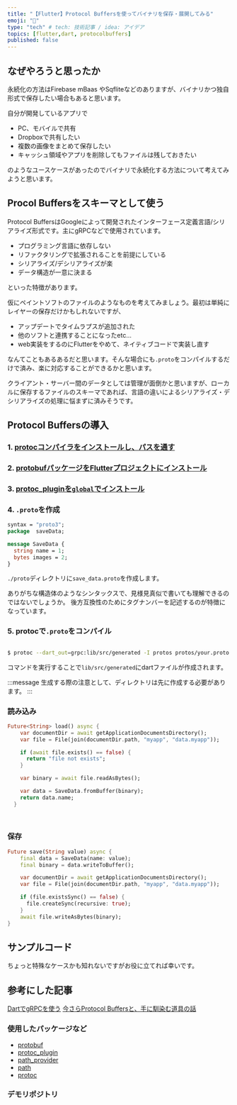 ```yaml
---
title: "【Flutter】Protocol Buffersを使ってバイナリを保存・展開してみる"
emoji: "📁"
type: "tech" # tech: 技術記事 / idea: アイデア
topics: [flutter,dart, protocolbuffers]
published: false
---
```


## なぜやろうと思ったか

永続化の方法はFirebase mBaas やSqfliteなどのありますが、バイナリかつ独自形式で保存したい場合もあると思います。

自分が開発しているアプリで  
- PC、モバイルで共有
- Dropboxで共有したい
- 複数の画像をまとめて保存したい
- キャッシュ領域やアプリを削除してもファイルは残しておきたい


のようなユースケースがあったのでバイナリで永続化する方法について考えてみようと思います。  


## Procol Buffersをスキーマとして使う
Protocol BuffersはGoogleによって開発されたインターフェース定義言語/シリアライズ形式です。主にgRPCなどで使用されています。  

- プログラミング言語に依存しない
- リファクタリングで拡張されることを前提にしている
- シリアライズ/デシリアライズが楽
- データ構造が一意に決まる

といった特徴があります。

仮にペイントソフトのファイルのようなものを考えてみましょう。最初は単純にレイヤーの保存だけかもしれないですが、
- アップデートでタイムラプスが追加された
- 他のソフトと連携することになったetc...
- web実装をするのにFlutterをやめて、ネイティブコードで実装し直す

なんてこともあるあるだと思います。そんな場合にも`.proto`をコンパイルするだけで済み、楽に対応することができるかと思います。

クライアント・サーバー間のデータとしては管理が面倒かと思いますが、ローカルに保存するファイルのスキーマであれば、言語の違いによるシリアライズ・デシリアライズの処理に悩まずに済みそうです。

## Protocol Buffersの導入
### 1. [protocコンパイラをインストールし、パスを通す]()
### 2. [protobufパッケージをFlutterプロジェクトにインストール](https://pub.dev/packages/protobuf/install)
### 3. [protoc_pluginを`global`でインストール](https://pub.dev/packages/protoc_plugin/install)
### 4. `.proto`を作成
```proto
syntax = "proto3";
package  saveData;

message SaveData {
  string name = 1; 
  bytes images = 2;
}
```
`./proto`ディレクトリに`save_data.proto`を作成します。

ありがちな構造体のようなシンタックスで、見様見真似で書いても理解できるのではないでしょうか。
後方互換性のためにタグナンバーを記述するのが特徴になっています。
### 5. protocで`.proto`をコンパイル
```bash

$ protoc --dart_out=grpc:lib/src/generated -I protos protos/your.proto
```
コマンドを実行することで`lib/src/generated`にdartファイルが作成されます。

:::message
生成する際の注意として、ディレクトリは先に作成する必要があります。
:::

### 読み込み
```dart
Future<String> load() async {
    var documentDir = await getApplicationDocumentsDirectory();
    var file = File(join(documentDir.path, "myapp", "data.myapp"));

    if (await file.exists() == false) {
      return "file not exists";
    }

    var binary = await file.readAsBytes();

    var data = SaveData.fromBuffer(binary);
    return data.name;
  }

  
```

### 保存

```dart
Future save(String value) async {
    final data = SaveData(name: value);
    final binary = data.writeToBuffer();

    var documentDir = await getApplicationDocumentsDirectory();
    var file = File(join(documentDir.path, "myapp", "data.myapp"));

    if (file.existsSync() == false) {
      file.createSync(recursive: true);
    }
    await file.writeAsBytes(binary);
}
```


## サンプルコード

ちょっと特殊なケースかも知れないですがお役に立てれば幸いです。

## 参考にした記事

[DartでgRPCを使う](https://qiita.com/kabochapo/items/6848457ea7a966baf957#protoc)
[今さらProtocol Buffersと、手に馴染む道具の話](https://qiita.com/yugui/items/160737021d25d761b353#protocol-buffers%E3%81%A8%E3%81%AF)



### 使用したパッケージなど
- [protobuf](https://pub.dev/packages/protobuf/install)
- [protoc_plugin](https://pub.dev/packages/protoc_plugin/install)
- [path_provider]()
- [path]()
- [protoc](https://github.com/protocolbuffers/protobuf/releases)

### デモリポジトリ

